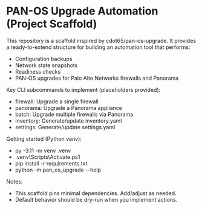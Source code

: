 # PAN-OS Upgrade Automation (Project Scaffold)

This repository is a scaffold inspired by cdot65/pan-os-upgrade. It provides a ready-to-extend structure for building an automation tool that performs:

- Configuration backups
- Network state snapshots
- Readiness checks
- PAN-OS upgrades for Palo Alto Networks firewalls and Panorama

Key CLI subcommands to implement (placeholders provided):
- firewall: Upgrade a single firewall
- panorama: Upgrade a Panorama appliance
- batch: Upgrade multiple firewalls via Panorama
- inventory: Generate/update inventory.yaml
- settings: Generate/update settings.yaml

Getting started (Python venv):
- py -3.11 -m venv .venv
- .venv\Scripts\Activate.ps1
- pip install -r requirements.txt
- python -m pan_os_upgrade --help

Notes:
- This scaffold pins minimal dependencies. Add/adjust as needed.
- Default behavior should be dry-run when you implement actions.
